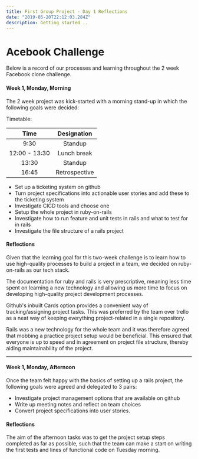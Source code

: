 ```yaml
---
title: First Group Project - Day 1 Reflections
date: "2019-05-20T22:12:03.284Z"
description: Getting started ..
---
```


# Acebook Challenge

Below is a record of our processes and learning throughout the 2 week Facebook clone challenge.

#### Week 1, Monday, Morning
The 2 week project was kick-started with a morning stand-up in which the following goals were decided:

Timetable:

| Time          | Designation   | 
| :-----------: | :------------:| 
| 9:30          | Standup       | 
| 12:00 - 13:30 | Lunch break   |   
| 13:30         | Standup       |    
| 16:45         | Retrospective | 

* Set up a ticketing system on github
* Turn project specifications into actionable user stories and add these to the ticketing system
* Investigate CICD tools and choose one
* Setup the whole project in ruby-on-rails
* Investigate how to run feature and unit tests in rails and what to test for in rails
* Investigate the file structure of a rails project

#### Reflections
Given that the learning goal for this two-week challenge is to learn how to use high-quality processes to build a project in a team, we decided on ruby-on-rails as our tech stack. 
  
The documentation for ruby and rails is very prescriptive, meaning less time spent on learning a new technology and allowing us more time to focus on developing high-quality project development processes. 
  
Github's inbuilt Cards option provides a convenient way of tracking/assigning project tasks. This was preferred by the team over trello as a neat way of keeping everything project-related in a single repository. 
  
Rails was a new technology for the whole team and it was therefore agreed that mobbing a practice project setup would be beneficial. This ensured that everyone is up to speed and in agreement on project file structure, thereby aiding maintainability of the project.

---

#### Week 1, Monday, Afternoon
Once the team felt happy with the basics of setting up a rails project, the following goals were agreed and delegated to 3 pairs:
* Investigate project management options that are available on github
* Write up meeting notes and reflect on team choices 
* Convert project specifications into user stories.

#### Reflections
The aim of the afternoon tasks was to get the project setup steps completed as far as possible, such that the team can make a start on writing the first tests and lines of functional code on Tuesday morning.

